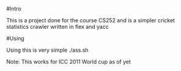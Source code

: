 #Intro

This is a project done for the course CS252 and is a simpler cricket statistics crawler written in flex and yacc

#Using

Using this is very simple
./ass.sh <id of match>

Note: This works for ICC 2011 World cup as of yet
